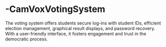 # -CamVoxVotingSystem
The  voting system offers students secure log-ins with student IDs, efficient election management, graphical result displays, and password recovery. With a user-friendly interface, it fosters engagement and trust in the democratic process.
